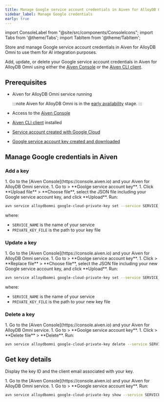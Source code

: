 ```yaml
---
title: Manage Google service account credentials in Aiven for AlloyDB Omni
sidebar_label: Manage Google credentials
early: true
---
```


import ConsoleLabel from "@site/src/components/ConsoleIcons";
import Tabs from '@theme/Tabs';
import TabItem from '@theme/TabItem';

Store and manage Google service account credentials in Aiven for AlloyDB Omni to use them for AI integration purposes.

Add, update, or delete your Google service account credentials in Aiven for AlloyDB Omni
using either the [Aiven Console](https://console.aiven.io) or the
[Aiven CLI client](/docs/tools/cli).

## Prerequisites

- Aiven for AlloyDB Omni service running

  :::note
  Aiven for AlloyDB Omni is in the
  [early availability](/docs/platform/concepts/service-and-feature-releases#early-availability-) stage.
  :::

- Access to the [Aiven Console](https://console.aiven.io)
- [Aiven CLI client](/docs/tools/cli) installed
- [Service account created with Google Cloud](https://cloud.google.com/iam/docs/service-accounts-create)
- [Google service account key created and downloaded](https://cloud.google.com/iam/docs/keys-create-delete#creating)

## Manage Google credentials in Aiven

### Add a key

<Tabs groupId="group1">
<TabItem value="1" label="Aiven Console" default>
1. Go to the [Aiven Console](https://console.aiven.io) and your Aiven for AlloyDB Omni service.
1. Go to <ConsoleLabel name="generativeai"/> > **Goolge service account key**.
1. Click **Upload file** > **Choose file**, select the JSON file including your Google
   service account key, and click **Upload**.
</TabItem>
<TabItem value="2" label="Aiven CLI client">
Run:

```bash
avn service alloydbomni google-cloud-private-key set --service SERVICE_NAME --private-key-file PRIVATE_KEY_FILE
```

where:

- `SERVICE_NAME` is the name of your service
- `PRIVATE_KEY_FILE` is the path to your key file

</TabItem>
</Tabs>

### Update a key

<Tabs groupId="group1">
<TabItem value="1" label="Aiven Console" default>
1. Go to the [Aiven Console](https://console.aiven.io) and your Aiven for AlloyDB Omni service.
1. Go to <ConsoleLabel name="generativeai"/> > **Goolge service account key**.
1. Click <ConsoleLabel name="actions"/> > **Replace file** > **Choose file**, select the
   JSON file including your new Google service account key, and click **Upload**.
</TabItem>
<TabItem value="2" label="Aiven CLI client">
Run:

```bash
avn service alloydbomni google-cloud-private-key set --service SERVICE_NAME --private-key-file PRIVATE_KEY_FILE
```

where:

- `SERVICE_NAME` is the name of your service
- `PRIVATE_KEY_FILE` is the path to your new key file

</TabItem>
</Tabs>

### Delete a key

<Tabs groupId="group1">
<TabItem value="1" label="Aiven Console" default>
1. Go to the [Aiven Console](https://console.aiven.io) and your Aiven for AlloyDB Omni service.
1. Go to <ConsoleLabel name="generativeai"/> > **Goolge service account key**.
1. Click <ConsoleLabel name="actions"/> > **Delete file** > **Delete**.
</TabItem>
<TabItem value="2" label="Aiven CLI client">
Run:

```bash
avn service alloydbomni google-cloud-private-key delete --service SERVICE_NAME
```

</TabItem>
</Tabs>

## Get key details

Display the key ID and the client email associated with your key.

<Tabs groupId="group1">
<TabItem value="1" label="Aiven Console" default>
1. Go to the [Aiven Console](https://console.aiven.io) and your Aiven for AlloyDB Omni service.
1. Go to <ConsoleLabel name="generativeai"/> > **Google service account key**.
</TabItem>
<TabItem value="2" label="Aiven CLI client">
Run:

```bash
avn service alloydbomni google-cloud-private-key show --service SERVICE_NAME
```

</TabItem>
</Tabs>
